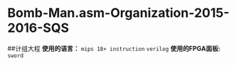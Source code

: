 # Bomb-Man.asm-Organization-2015-2016-SQS
##计组大程
**使用的语言：**
`mips 18+ instruction`
`verilog`
**使用的FPGA面板:**
`sword`
